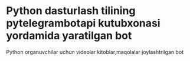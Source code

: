 # Python dasturlash tilining pytelegrambotapi kutubxonasi yordamida yaratilgan bot

Python organuvchilar uchun videolar kitoblar,maqolalar joylashtrilgan bot

